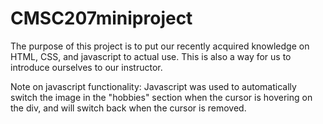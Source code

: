 # CMSC207miniproject

The purpose of this project is to put our recently acquired knowledge on HTML, CSS, and javascript to actual use.
This is also a way for us to introduce ourselves to our instructor.

Note on javascript functionality: Javascript was used to automatically switch the image in the "hobbies" section when the cursor is hovering on the div, and will switch back when the cursor is removed.
